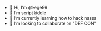 - 👋 Hi, I’m @kege99
- 👀 I’m script kiddie
- 🌱 I’m currently learning how to hack nassa
- 💞️ I’m looking to collaborate on "DEF CON"
<!----
📫 How to reach me ...
--->

<!---
kege99/kege99 is a ✨ special ✨ repository because its `README.md` (this file) appears on your GitHub profile.
You can click the Preview link to take a look at your changes.
--->
